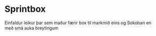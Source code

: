 # Sprintbox

Einfaldur leikur þar sem maður færir box til markmið eins og Sokoban en með smá auka breytingum
